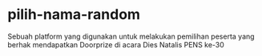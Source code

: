 # pilih-nama-random

Sebuah platform yang digunakan untuk melakukan pemilihan peserta yang berhak mendapatkan Doorprize di acara Dies Natalis PENS ke-30
